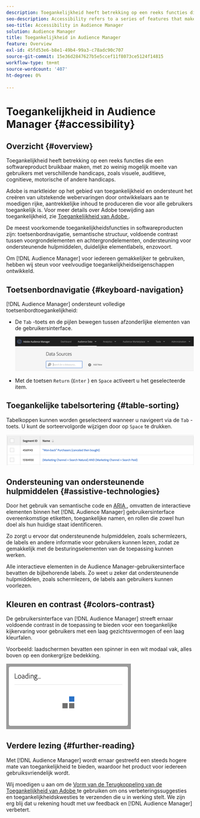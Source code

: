 ```yaml
---
description: Toegankelijkheid heeft betrekking op een reeks functies die een softwareproduct bruikbaar maken, met zo weinig mogelijk moeite van gebruikers met verschillende handicaps, zoals visuele, auditieve, cognitieve, motorische of andere handicaps.
seo-description: Accessibility refers to a series of features that make a software product usable, with as little effort as possible from users with various disabilities, such as visual, auditory, cognitive, motor, or other kind.
seo-title: Accessibility in Audience Manager
solution: Audience Manager
title: Toegankelijkheid in Audience Manager
feature: Overview
exl-id: 45fd53e6-b8e1-49b4-99a3-c78adc90c707
source-git-commit: 15e36d2847627b5e5ccef11f8073ce5124f14815
workflow-type: tm+mt
source-wordcount: '407'
ht-degree: 0%

---
```


# Toegankelijkheid in Audience Manager {#accessibility}

## Overzicht {#overview}

Toegankelijkheid heeft betrekking op een reeks functies die een softwareproduct bruikbaar maken, met zo weinig mogelijk moeite van gebruikers met verschillende handicaps, zoals visuele, auditieve, cognitieve, motorische of andere handicaps.

Adobe is marktleider op het gebied van toegankelijkheid en ondersteunt het creëren van uitstekende webervaringen door ontwikkelaars aan te moedigen rijke, aantrekkelijke inhoud te produceren die voor alle gebruikers toegankelijk is. Voor meer details over Adobe toewijding aan toegankelijkheid, zie [ Toegankelijkheid van Adobe ](https://www.adobe.com/accessibility.html).

De meest voorkomende toegankelijkheidsfuncties in softwareproducten zijn: toetsenbordnavigatie, semantische structuur, voldoende contrast tussen voorgrondelementen en achtergrondelementen, ondersteuning voor ondersteunende hulpmiddelen, duidelijke elementlabels, enzovoort.

Om [!DNL Audience Manager] voor iedereen gemakkelijker te gebruiken, hebben wij steun voor veelvoudige toegankelijkheidseigenschappen ontwikkeld.

## Toetsenbordnavigatie {#keyboard-navigation}

[!DNL Audience Manager] ondersteunt volledige toetsenbordtoegankelijkheid:

* De `Tab` -toets en de pijlen bewegen tussen afzonderlijke elementen van de gebruikersinterface.

  ![ toegankelijkheid-hoogtepunt ](assets/accesibility-highlight.png)

* Met de toetsen `Return` (`Enter` ) en `Space` activeert u het geselecteerde item.

## Toegankelijke tabelsortering {#table-sorting}

Tabelkoppen kunnen worden geselecteerd wanneer u navigeert via de `Tab` -toets. U kunt de sorteervolgorde wijzigen door op `Space` te drukken.

![ toegankelijkheid-lijst-kopballen ](assets/accessibility-table-headers.png)

## Ondersteuning van ondersteunende hulpmiddelen {#assistive-technologies}

Door het gebruik van semantische code en [ ARIA ](https://www.w3.org/WAI/standards-guidelines/aria/), omvatten de interactieve elementen binnen het [!DNL Audience Manager] gebruikersinterface overeenkomstige etiketten, toegankelijke namen, en rollen die zowel hun doel als hun huidige staat identificeren.

Zo zorgt u ervoor dat ondersteunende hulpmiddelen, zoals schermlezers, de labels en andere informatie voor gebruikers kunnen lezen, zodat ze gemakkelijk met de besturingselementen van de toepassing kunnen werken.

Alle interactieve elementen in de Audience Manager-gebruikersinterface bevatten de bijbehorende labels. Zo weet u zeker dat ondersteunende hulpmiddelen, zoals schermlezers, de labels aan gebruikers kunnen voorlezen.

## Kleuren en contrast {#colors-contrast}

De gebruikersinterface van [!DNL Audience Manager] streeft ernaar voldoende contrast in de toepassing te bieden voor een toegankelijke kijkervaring voor gebruikers met een laag gezichtsvermogen of een laag kleurfalen.

Voorbeeld: laadschermen bevatten een spinner in een wit modaal vak, alles boven op een donkergrijze bedekking.

![ toegankelijkheid-lading ](assets/accessibility-loading.png)

## Verdere lezing {#further-reading}

Met [!DNL Audience Manager] wordt ernaar gestreefd een steeds hogere mate van toegankelijkheid te bieden, waardoor het product voor iedereen gebruiksvriendelijk wordt.

Wij moedigen u aan om de [ Vorm van de Terugkoppeling van de Toegankelijkheid van Adobe ](https://www.adobe.com/accessibility/feedback.html) te gebruiken om ons verbeteringssuggesties en toegankelijkheidskwesties te verzenden die u in werking stelt. We zijn erg blij dat u rekening houdt met uw feedback en [!DNL Audience Manager] verbetert.
